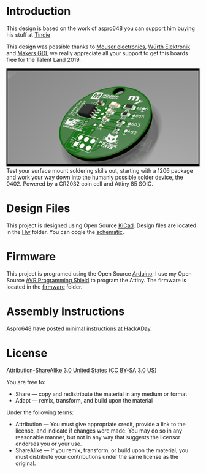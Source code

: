Introduction
============

This design is based on the work of [aspro648](https://github.com/aspro648) you can support him buying his stuff at [Tindie](https://www.tindie.com/products/MakersBox/smd-challenge/)

This design was possible thanks to [Mouser electronics](https://iopscience.iop.org/journal/2041-8205/page/Focus_on_EHT), [Würth Elektronik](https://www.we-online.com/web/en/electronic_components/willkommen_pbs/Welcome.php) and [Makers GDL](https://makersgdl.com/) we really appreciate all your support to get this boards free for the Talent Land 2019.

![SMD Challenge](https://raw.githubusercontent.com/ElectronicCats/solderingChallenge/master/Images/solderingChallengeGreenFront.png) 
Test your surface mount soldering skills out, starting with a 1206 package and work your way down into the humanly possible solder device, the 0402. Powered by a CR2032 coin cell and Attiny 85 SOIC. 


Design Files
============
This project is designed using Open Source [KiCad](http://kicad.org/). Design files are located in the [Hw](Hw/) folder.  You can oogle the [schematic](Images/solderingChallenge.pdf).

Firmware
========
This project is programed using the Open Source [Arduino](https://www.arduino.cc/). I use my Open Source [AVR Programming Shield](https://www.tindie.com/products/MakersBox/yet-another-programming-shield/) to program the Attiny. The firmware is located in the [firmware](Fw/) folder.

Assembly Instructions
=====================
[Aspro648](https://github.com/aspro648) have posted [minimal instructions at HackADay](https://hackaday.io/project/25265-an-unfortunate-smd-project).

License
=======
[Attribution-ShareAlike 3.0 United States (CC BY-SA 3.0 US)](https://creativecommons.org/licenses/by-sa/3.0/us/)

You are free to:

- Share — copy and redistribute the material in any medium or format
- Adapt — remix, transform, and build upon the material

Under the following terms:

- Attribution — You must give appropriate credit, provide a link to the license, and indicate if changes were made. You may do so in any reasonable manner, but not in any way that suggests the licensor endorses you or your use.
- ShareAlike — If you remix, transform, or build upon the material, you must distribute your contributions under the same license as the original.
